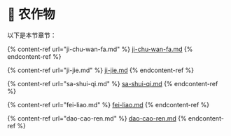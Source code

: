 # 🍎 农作物

以下是本节章节：

{% content-ref url="ji-chu-wan-fa.md" %}
[ji-chu-wan-fa.md](ji-chu-wan-fa.md)
{% endcontent-ref %}

{% content-ref url="ji-jie.md" %}
[ji-jie.md](ji-jie.md)
{% endcontent-ref %}

{% content-ref url="sa-shui-qi.md" %}
[sa-shui-qi.md](sa-shui-qi.md)
{% endcontent-ref %}

{% content-ref url="fei-liao.md" %}
[fei-liao.md](fei-liao.md)
{% endcontent-ref %}

{% content-ref url="dao-cao-ren.md" %}
[dao-cao-ren.md](dao-cao-ren.md)
{% endcontent-ref %}

